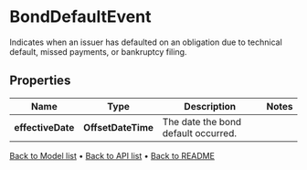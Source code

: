 

# BondDefaultEvent

Indicates when an issuer has defaulted on an obligation due to technical default, missed payments, or bankruptcy filing.

## Properties

| Name | Type | Description | Notes |
|------------ | ------------- | ------------- | -------------|
|**effectiveDate** | **OffsetDateTime** | The date the bond default occurred. |  |



[Back to Model list](../README.md#documentation-for-models) &#8226; [Back to API list](../README.md#documentation-for-api-endpoints) &#8226; [Back to README](../README.md)


